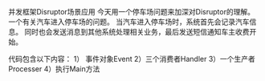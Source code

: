 并发框架Disruptor场景应用
今天用一个停车场问题来加深对Disruptor的理解。一个有关汽车进入停车场的问题。
当汽车进入停车场时，系统首先会记录汽车信息。
同时也会发送消息到其他系统处理相关业务，最后发送短信通知车主收费开始。

代码包含以下内容：
1） 事件对象Event
2）三个消费者Handler
3）一个生产者Processer
4）执行Main方法

